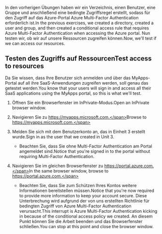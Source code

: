 <span data-ttu-id="02148-101">In den vorherigen Übungen haben wir ein Verzeichnis, einen Benutzer, eine Gruppe und anschließend eine bedingte Zugriffsregel erstellt, sodass für den Zugriff auf das Azure-Portal Azure Multi-Factor Authentication erforderlich ist.</span><span class="sxs-lookup"><span data-stu-id="02148-101">In the previous exercises, we created a directory, created a user and group, and then created a conditional access rule that requires Azure Multi-Factor Authentication when accessing the Azure portal.</span></span> <span data-ttu-id="02148-102">Nun testen wir, ob wir auf unsere Ressourcen zugreifen können.</span><span class="sxs-lookup"><span data-stu-id="02148-102">Now, we'll test if we can access our resources.</span></span>

## <a name="test-access-to-resources"></a><span data-ttu-id="02148-103">Testen des Zugriffs auf Ressourcen</span><span class="sxs-lookup"><span data-stu-id="02148-103">Test access to resources</span></span>

<span data-ttu-id="02148-104">Da Sie wissen, dass Ihre Benutzer sich anmelden und über das MyApps-Portal auf all ihre SaaS-Anwendungen zugreifen werden, soll genau das getestet werden.</span><span class="sxs-lookup"><span data-stu-id="02148-104">You know that your users will sign in and access all their SaaS applications using the MyApps portal, so this is what we'll test.</span></span>

1. <span data-ttu-id="02148-105">Öffnen Sie ein Browserfenster im InPrivate-Modus.</span><span class="sxs-lookup"><span data-stu-id="02148-105">Open an InPrivate browser window.</span></span>

1. <span data-ttu-id="02148-106">Navigieren Sie zu https://myapps.microsoft.com.</span><span class="sxs-lookup"><span data-stu-id="02148-106">Browse to https://myapps.microsoft.com.</span></span>

1. <span data-ttu-id="02148-107">Melden Sie sich mit dem Benutzerkonto an, das in Einheit 3 erstellt wurde.</span><span class="sxs-lookup"><span data-stu-id="02148-107">Sign in as the user that we created in Unit 3.</span></span>

   * <span data-ttu-id="02148-108">Beachten Sie, dass Sie ohne Multi-Factor Authentication am Portal angemeldet sind.</span><span class="sxs-lookup"><span data-stu-id="02148-108">Notice that you're signed in to the portal without requiring Multi-Factor Authentication.</span></span>

1. <span data-ttu-id="02148-109">Navigieren Sie im gleichen Browserfenster zu https://portal.azure.com.</span><span class="sxs-lookup"><span data-stu-id="02148-109">In the same browser window, browse to https://portal.azure.com.</span></span>

   * <span data-ttu-id="02148-110">Beachten Sie, dass Sie zum Schützen Ihres Kontos weitere Informationen bereitstellen müssen.</span><span class="sxs-lookup"><span data-stu-id="02148-110">Notice that you're now required to provide more information to keep your account secure.</span></span> <span data-ttu-id="02148-111">Diese Unterbrechung wird aufgrund der von uns erstellten Richtlinie für bedingten Zugriff von Azure Multi-Factor Authentication verursacht.</span><span class="sxs-lookup"><span data-stu-id="02148-111">This interrupt is Azure Multi-Factor Authentication kicking in because of the conditional access policy we created.</span></span> <span data-ttu-id="02148-112">An diesem Punkt können Sie die Arbeit beenden und das Browserfenster schließen.</span><span class="sxs-lookup"><span data-stu-id="02148-112">You can stop at this point and close the browser window.</span></span>